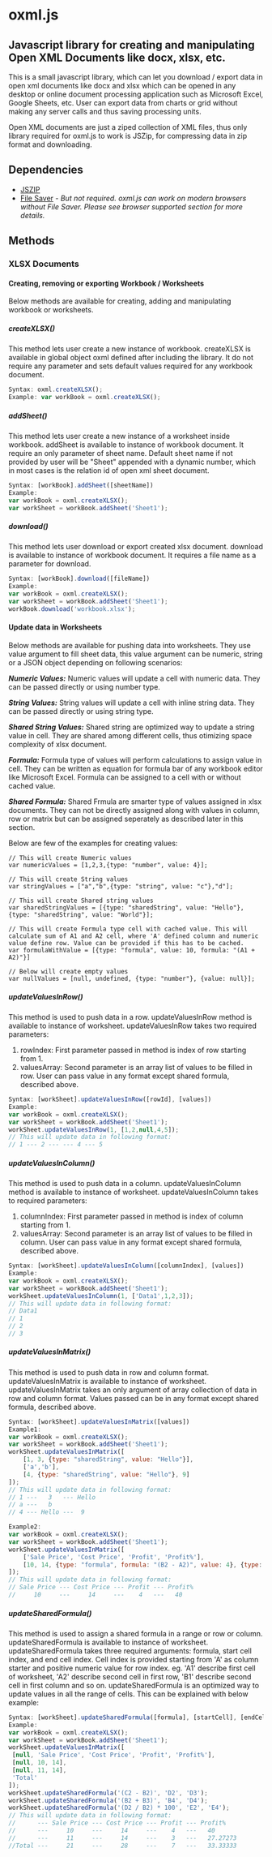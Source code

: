 # oxml.js
## Javascript library for creating and manipulating Open XML Documents like docx, xlsx, etc.
This is a small javascript library, which can let you download / export data in open xml documents like docx and xlsx which can be opened in any desktop or online document processing application such as Microsoft Excel, Google Sheets, etc. User can export data from charts or grid without making any server calls and thus saving processing units.

Open XML documents are just a ziped collection of XML files, thus only library required for oxml.js to work is JSZip, for compressing data in zip format and downloading.

## Dependencies

* [JSZIP](https://stuk.github.io/jszip/)
* [File Saver](https://github.com/eligrey/FileSaver.js/)
  *- But not required. oxml.js can work on modern browsers without File Saver. Please see browser supported section for more details.*

## Methods

### XLSX Documents

#### Creating, removing or exporting Workbook / Worksheets

Below methods are available for creating, adding and manipulating workbook or worksheets.

##### createXLSX()

 This method lets user create a new instance of workbook. createXLSX is available in global object oxml defined after including the library. It do not require any parameter and sets default values required for any workbook document.
 ```javascript
 Syntax: oxml.createXLSX();
 Example: var workBook = oxml.createXLSX();
 ```
 
##### addSheet()
 
 This method lets user create a new instance of a worksheet inside workbook. addSheet is available to instance of workbook document. It require an only parameter of sheet name. Default sheet name if not provided by user will be "Sheet" appended with a dynamic number, which in most cases is the relation id of open xml sheet document.
 ```javascript
 Syntax: [workBook].addSheet([sheetName])
 Example:
 var workBook = oxml.createXLSX();
 var workSheet = workBook.addSheet('Sheet1');
 ```
 
##### download()
 
 This method lets user download or export created xlsx document. download is available to instance of workbook document. It requires a file name as a parameter for download.
  ```javascript
  Syntax: [workBook].download([fileName])
  Example:
  var workBook = oxml.createXLSX();
  var workSheet = workBook.addSheet('Sheet1');
  workBook.download('workbook.xlsx');
  ```
  
#### Update data in Worksheets

Below methods are available for pushing data into worksheets. They use value argument to fill sheet data, this value argument can be numeric, string or a JSON object depending on following scenarios:

**_Numeric Values:_** Numeric values will update a cell with numeric data. They can be passed directly or using number type.

**_String Values:_** String values will update a cell with inline string data. They can be passed directly or using string type.

**_Shared String Values:_** Shared string are optimized way to update a string value in cell. They are shared among different cells, thus otimizing space complexity of xlsx document.

**_Formula:_** Formula type of values will perform calculations to assign value in cell. They can be written as equation for formula bar of any workbook editor like Microsoft Excel. Formula can be assigned to a cell with or without cached value.

**_Shared Formula:_** Shared Frmula are smarter type of values assigned in xlsx documents. They can not be directly assigned along with values in column, row or matrix but can be assigned seperately as described later in this section.

Below are few of the examples for creating values:
 ```
 // This will create Numeric values
 var numericValues = [1,2,3,{type: "number", value: 4}];

 // This will create String values
 var stringValues = ["a","b",{type: "string", value: "c"},"d"];
 
 // This will create Shared string values
 var sharedStringValues = [{type: "sharedString", value: "Hello"}, {type: "sharedString", value: "World"}];
 
 // This will create Formula type cell with cached value. This will calculate sum of A1 and A2 cell, where 'A' defined column and numeric value define row. Value can be provided if this has to be cached.
 var formulaWithValue = [{type: "formula", value: 10, formula: "(A1 + A2)"}]
 
 // Below will create empty values
 var nullValues = [null, undefined, {type: "number"}, {value: null}];
 ```

##### updateValuesInRow()

 This method is used to push data in a row. updateValuesInRow method is available to instance of worksheet. updateValuesInRow takes two required parameters:
 1. rowIndex: First parameter passed in method is index of row starting from 1.
 1. valuesArray: Second parameter is an array list of values to be filled in row. User can pass value in any format except shared formula, described above.
  ```javascript
  Syntax: [workSheet].updateValuesInRow([rowId], [values])
  Example:
  var workBook = oxml.createXLSX();
  var workSheet = workBook.addSheet('Sheet1');
  workSheet.updateValuesInRow(1, [1,2,null,4,5]);
  // This will update data in following format:
  // 1 --- 2 --- --- 4 --- 5
  ```
  
##### updateValuesInColumn()

 This method is used to push data in a column. updateValuesInColumn method is available to instance of worksheet. updateValuesInColumn takes to required parameters:
 1. columnIndex: First parameter passed in method is index of column starting from 1.
 1. valuesArray: Second parameter is an array list of values to be filled in column. User can pass value in any format except shared formula, described above.
  ```javascript
  Syntax: [workSheet].updateValuesInColumn([columnIndex], [values])
  Example:
  var workBook = oxml.createXLSX();
  var workSheet = workBook.addSheet('Sheet1');
  workSheet.updateValuesInColumn(1, ['Data1',1,2,3]);
  // This will update data in following format:
  // Data1
  // 1
  // 2
  // 3
  ```

##### updateValuesInMatrix()
 
 This method is used to push data in row and column format. updateValuesInMatrix is available to instance of worksheet. updateValuesInMatrix takes an only argument of array collection of data in row and column format. Values passed can be in any format except shared formula, described above.
  ```javascript
  Syntax: [workSheet].updateValuesInMatrix([values])
  Example1:
  var workBook = oxml.createXLSX();
  var workSheet = workBook.addSheet('Sheet1');
  workSheet.updateValuesInMatrix([
      [1, 3, {type: "sharedString", value: "Hello"}],
      ['a','b'],
      [4, {type: "sharedString", value: "Hello"}, 9]
  ]);
  // This will update data in following format:
  // 1 ---   3   --- Hello
  // a ---   b
  // 4 --- Hello ---  9
  
  Example2:
  var workBook = oxml.createXLSX();
  var workSheet = workBook.addSheet('Sheet1');
  workSheet.updateValuesInMatrix([
      ['Sale Price', 'Cost Price', 'Profit', 'Profit%'],
      [10, 14, {type: "formula", formula: "(B2 - A2)", value: 4}, {type: "formula", formula: "(C2 / A2) * 100", value: 40}]
  ]);
  // This will update data in following format:
  // Sale Price --- Cost Price --- Profit --- Profit%
  //     10     ---     14     ---    4   ---   40
  ```
  
##### updateSharedFormula()
 This method is used to assign a shared formula in a range or row or column. updateSharedFormula is available to instance of worksheet. updateSharedFormula takes three required arguments: formula, start cell index, and end cell index. Cell index is provided starting from 'A' as column starter and positive numeric value for row index. eg. 'A1' describe first cell of worksheet, 'A2' describe second cell in first row, 'B1' describe second cell in first column and so on. updateSharedFormula is an optimized way to update values in all the range of cells. This can be explained with below example:
  ```javascript
  Syntax: [workSheet].updateSharedFormula([formula], [startCell], [endCell])
  Example:
  var workBook = oxml.createXLSX();
  var workSheet = workBook.addSheet('Sheet1');
  workSheet.updateValuesInMatrix([
   [null, 'Sale Price', 'Cost Price', 'Profit', 'Profit%'],
   [null, 10, 14],
   [null, 11, 14],
   'Total'
  ]);
  workSheet.updateSharedFormula('(C2 - B2)', 'D2', 'D3');
  workSheet.updateSharedFormula('(B2 + B3)', 'B4', 'D4');
  workSheet.updateSharedFormula('(D2 / B2) * 100', 'E2', 'E4');
  // This will update data in following format:
  //      --- Sale Price --- Cost Price --- Profit --- Profit%
  //      ---     10     ---     14     ---    4   ---   40
  //      ---     11     ---     14     ---    3   ---   27.27273
  //Total ---     21     ---     28     ---    7   ---   33.33333
  ```
